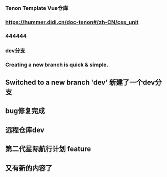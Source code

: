 ### Tenon Template Vue仓库

### https://hummer.didi.cn/doc-tenon#/zh-CN/css_unit

### 444444

### dev分支

### Creating a new branch is quick & simple.


## Switched to a new branch 'dev' 新建了一个dev分支

## bug修复完成

## 远程仓库dev

## 第二代星际航行计划 feature

## 又有新的内容了
